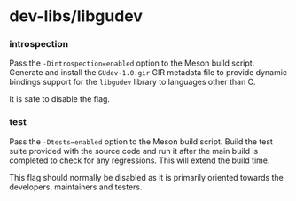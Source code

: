 # dev-libs/libgudev

### introspection
Pass the `-Dintrospection=enabled` option to the Meson build script. Generate and install the `GUdev-1.0.gir` GIR metadata file to provide dynamic bindings support for the `libgudev` library to languages other than C.

It is safe to disable the flag.

### test
Pass the `-Dtests=enabled` option to the Meson build script. Build the test suite provided with the source code and run it after the main build is completed to check for any regressions. This will extend the build time.

This flag should normally be disabled as it is primarily oriented towards the developers, maintainers and testers.

